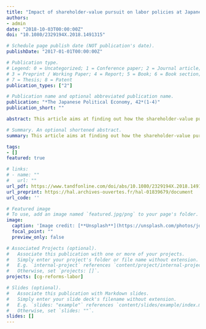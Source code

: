```yaml
---
title: "Impact of shareholder-value pursuit on labor policies at Japanese joint-stock companies: Case of Nikkei Index 400"
authors:
- admin
date: "2018-10-03T00:00:00Z"
doi: "10.1080/2329194X.2018.1491315"

# Schedule page publish date (NOT publication's date).
publishDate: "2017-01-01T00:00:00Z"

# Publication type.
# Legend: 0 = Uncategorized; 1 = Conference paper; 2 = Journal article;
# 3 = Preprint / Working Paper; 4 = Report; 5 = Book; 6 = Book section;
# 7 = Thesis; 8 = Patent
publication_types: ["2"]

# Publication name and optional abbreviated publication name.
publication: "*The Japanese Political Economy, 42*(1-4)"
publication_short: ""

abstract: This article aims at finding out how the shareholder-value pursuit has affected labor policies at large Japanese listed enterprises. It concentrates on the issue of labor bifurcation, whereby the proportion of nonregular employees has grown rapidly over the last two decades, currently approaching the numbers of regular employees. The externalities of increased returns to stockholders during the last two decades have been the changes in the related domains of management and labor, which I explain through the application of the political economic theory. This theory underlines the importance of inclusion into a “political bloc” for being eligible for economic benefits. Consequently, I argue that increased returns to politically privileged shareholders have been achieved at the expense of a growing proportion of unprivileged nonregular employees. The research corroborates the positive correlation between the total shareholder return and the proportion of nonregulars. On the other hand, foreign stockholding does not appear to be significantly correlated with the increase in nonregular employment. In turn, the study has found that the proportion of nonregular employees is significantly correlated with domestic ownership that characterizes higher managerial entrenchment.

# Summary. An optional shortened abstract.
summary: This article aims at finding out how the shareholder-value pursuit has affected labor policies at large Japanese listed enterprises. It concentrates on the issue of labor bifurcation.

tags:
- []
featured: true

# links:
# - name: ""
#   url: ""
url_pdf: https://www.tandfonline.com/doi/abs/10.1080/2329194X.2018.1491315
url_preprint: https://hal.archives-ouvertes.fr/hal-01839679/document
url_code: ''

# Featured image
# To use, add an image named `featured.jpg/png` to your page's folder. 
image:
  caption: 'Image credit: [**Unsplash**](https://unsplash.com/photos/jdD8gXaTZsc)'
  focal_point: ""
  preview_only: false

# Associated Projects (optional).
#   Associate this publication with one or more of your projects.
#   Simply enter your project's folder or file name without extension.
#   E.g. `internal-project` references `content/project/internal-project/index.md`.
#   Otherwise, set `projects: []`.
projects: [cg-reforms-labor]

# Slides (optional).
#   Associate this publication with Markdown slides.
#   Simply enter your slide deck's filename without extension.
#   E.g. `slides: "example"` references `content/slides/example/index.md`.
#   Otherwise, set `slides: ""`.
slides: []
---
```

